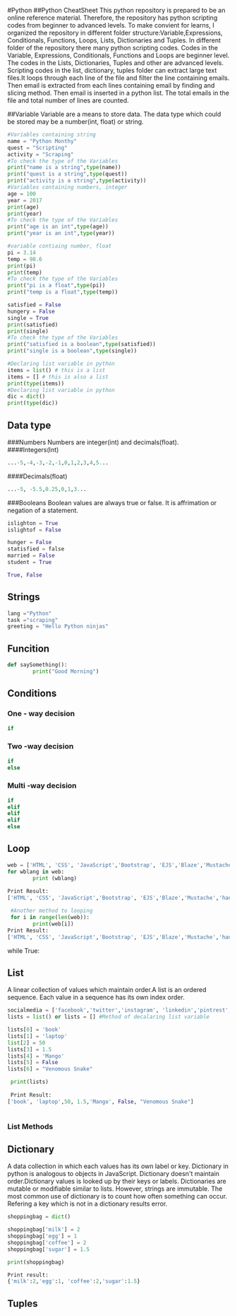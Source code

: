#Python
##Python CheatSheet
This python repository is prepared to be an online reference material. Therefore, the repository has python scripting codes from beginner to advanced levels. To make convient for learns, I organized the repository in different folder structure:Variable,Expressions, Conditionals, Functions, Loops, Lists, Dictionaries and Tuples. In different folder of the repository there many python scripting codes. Codes in the Variable, Expressions, Conditionals, Functions and Loops are beginner level. The codes in the Lists, Dictionaries, Tuples and other are advanced levels. Scripting codes in the list, dictionary, tuples folder can extract large text files.It loops through each line of the file and filter the line containing emails. Then email is extracted from each lines containing email by finding and slicing method. Then email is inserted in a python list. The total emails in the file and  total number of lines are counted.

##Variable
Variable are a means to store data. The data type which could be stored may be a number(int, float) or string.
```python
#Variables containing string
name = "Python Monthy"
quest = "Scripting"
activity = "Scraping"
#To check the type of the Variables
print("name is a string",type(name))
print("quest is a string",type(quest))
print("activity is a string",type(activity))
#Variables containing numbers, integer
age = 100
year = 2017
print(age)
print(year)
#To check the type of the Variables
print("age is an int",type(age))
print("year is an int",type(year))

#variable contiaing number, float
pi = 3.14
temp = 98.6
print(pi)
print(temp)
#To check the type of the Variables
print("pi is a float",type(pi))
print("temp is a float",type(temp))

satisfied = False
hungery = False
single = True
print(satisfied)
print(single)
#To check the type of the Variables
print("satisfied is a boolean",type(satisfied))
print("single is a boolean",type(single))

#Declaring list variable in python
items = list() # this is a list
items = [] # this is also a list
print(type(items))
#Declaring list variable in python
dic = dict()
print(type(dic))
```
## Data type
###Numbers
Numbers are integer(int) and decimals(float).
####Integers(Int)
```python
...-5,-4,-3,-2,-1,0,1,2,3,4,5...
```
####Decimals(float)
```python
...-5, -5.5,0.25,0,1,3...
```
###Booleans
Boolean values are always true or false. It is affrimation or negation of a statement. 
```python
islighton = True
islightof = False

hunger = False
statisfied = false
married = False
student = True

True, False
```
## Strings
```python
lang ="Python"
task ="scraping"
greeting = "Hello Python ninjas"
```

## Funcition
```python 
def saySomething():
        print("Good Morning")
  ```
## Conditions

### One - way decision
```python
if
```
### Two -way decision
```python
if 
else
```
### Multi -way decision
```python
if
elif 
elif
elif
else
```
## Loop
```python
web = ['HTML', 'CSS', 'JavaScript','Bootstrap', 'EJS','Blaze','Mustache','handlebarjs','ReactJs', 'AngularJS', 'Python', 'PHP','NodeJS','MongoDB','SQL']
for wblang in web:
        print (wblang)
      
Print Result:
['HTML', 'CSS', 'JavaScript','Bootstrap', 'EJS','Blaze','Mustache','handlebarjs','ReactJs', 'AngularJS', 'Python', 'PHP','NodeJS','MongoDB','SQL']

 #Another method to looping
 for i in range(len(web)):
        print(web[i])
Print Result:
['HTML', 'CSS', 'JavaScript','Bootstrap', 'EJS','Blaze','Mustache','handlebarjs','ReactJs', 'AngularJS', 'Python', 'PHP','NodeJS','MongoDB','SQL']
```  
while True:
## List
A linear collection of values which maintain order.A list is an ordered sequence. Each value in a sequence has its own index order.

```python
socialmedia = ['facebook','twitter','instagram', 'linkedin','pintrest','myspace'] #Fixed amount of values
lists = list() or lists = [] #Method of decalaring list variable

lists[0] = 'book'
lists[1] = 'laptop'
list[2] = 50
lists[3] = 1.5
lists[4] = 'Mango'
lists[5] = False
lists[6] = "Venomous Snake"

 print(lists)
 
 Print Result:
['book', 'laptop',50, 1.5,'Mango', False, "Venomous Snake"]
 
```
### List Methods

## Dictionary
A data collection in which each values has its own label or key. Dictionary in python is analogous to objects in JavaScript. Dictionary doesn't maintain order.Dictionary values is looked up by their keys or labels. Dictionaries are mutable or modifiable similar to lists. However, strings are immutable.
The most common use of dictionary is to count how often something can occur. Refering a key which is not in a dictionary results error.

```python
shoppingbag = dict()

shoppingbag['milk'] = 2
shoppingbag['egg'] = 1
shoppingbag['coffee'] = 2
shoppingbag['sugar'] = 1.5

print(shoppingbag)

Print result:
{'milk':2,'egg':1, 'coffee':2,'sugar':1.5}
```
## Tuples

